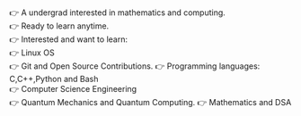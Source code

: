 👉 A undergrad interested in mathematics and computing. 
<br>
👉 Ready to learn anytime.
<br>
👉 Interested and want to learn:
<br>
                👉 Linux OS<br>
                👉 Git and Open Source Contributions.
                👉 Programming languages: C,C++,Python and Bash<br>
                👉 Computer Science Engineering<br>
                👉 Quantum Mechanics and Quantum Computing.
                👉 Mathematics and DSA<br>
                

                


<!---
KaoKsn/KaoKsn is a ✨ special ✨ repository because its `README.md` (this file) appears on your GitHub profile.
You can click the Preview link to take a look at your changes.
--->
